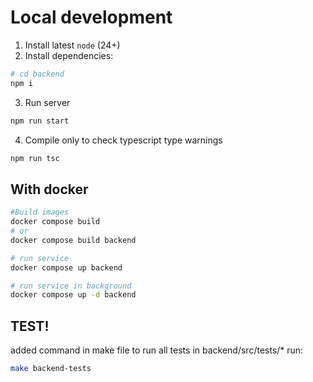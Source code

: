 # Local development

1. Install latest `node` (24+)
2. Install dependencies:

```sh
# cd backend
npm i
```

3. Run server

```sh
npm run start
```

4. Compile only to check typescript type warnings

```sh
npm run tsc
```

## With docker

```sh
#Build images
docker compose build
# or
docker compose build backend

# run service
docker compose up backend

# run service in background
docker compose up -d backend
```

## TEST!
added command in make file to run all tests in backend/src/tests/*
run:
```bash
make backend-tests
```